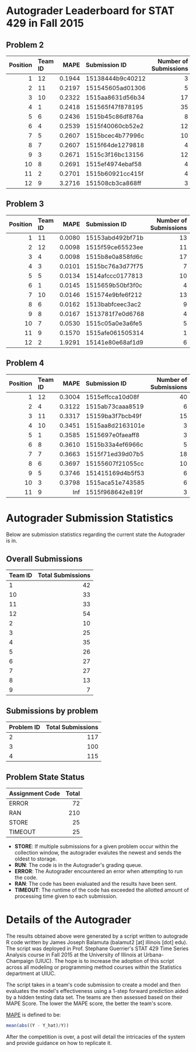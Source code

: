 Autograder Leaderboard for STAT 429 in Fall 2015
================================================

Problem 2
---------

|  Position| Team ID |    MAPE| Submission ID    |  Number of Submissions|
|---------:|:--------|-------:|:-----------------|----------------------:|
|         1| 12      |  0.1944| 15138444b9c40212 |                      3|
|         2| 11      |  0.2197| 151545605ad01306 |                      5|
|         3| 10      |  0.2322| 1515aa8631d56b34 |                     17|
|         4| 1       |  0.2418| 151565f47f878195 |                     35|
|         5| 6       |  0.2436| 1515b45c86df876a |                      8|
|         6| 4       |  0.2539| 1515f40060cb52e2 |                     12|
|         7| 5       |  0.2607| 1515bcec4b77996c |                     10|
|         8| 7       |  0.2607| 1515f64de1279818 |                      4|
|         9| 3       |  0.2671| 1515c3f16bc13156 |                     12|
|        10| 8       |  0.2691| 1515ef4974ebaf58 |                      4|
|        11| 2       |  0.2701| 1515b60921cc415f |                      4|
|        12| 9       |  3.2716| 151508cb3ca868ff |                      3|

Problem 3
---------

|  Position| Team ID |    MAPE| Submission ID    |  Number of Submissions|
|---------:|:--------|-------:|:-----------------|----------------------:|
|         1| 11      |  0.0080| 15153abd492bf71b |                     13|
|         2| 12      |  0.0098| 1515f59ce65523ee |                     11|
|         3| 4       |  0.0098| 1515b8e0a858fd6c |                     17|
|         4| 3       |  0.0101| 1515bc76a3d77f75 |                      7|
|         5| 5       |  0.0134| 1514afccc0177813 |                     10|
|         6| 1       |  0.0145| 1515659b50bf3f0c |                      4|
|         7| 10      |  0.0146| 151574e9bfe6f212 |                     13|
|         8| 6       |  0.0162| 1513babfceec3ac2 |                      9|
|         9| 8       |  0.0167| 1513781f7e0d6768 |                      4|
|        10| 7       |  0.0530| 1515c05a0e3a6fe5 |                      5|
|        11| 9       |  0.1570| 1515afe061505314 |                      1|
|        12| 2       |  1.9291| 15141e80e68af1d9 |                      6|

Problem 4
---------

|  Position| Team ID |    MAPE| Submission ID    |  Number of Submissions|
|---------:|:--------|-------:|:-----------------|----------------------:|
|         1| 12      |  0.3004| 1515effcca10d08f |                     40|
|         2| 4       |  0.3122| 1515ab73caaa8519 |                      6|
|         3| 11      |  0.3317| 15159ba3f7bcb49f |                     15|
|         4| 10      |  0.3451| 1515aa8d2163101e |                      3|
|         5| 1       |  0.3585| 1515697e0faeaff8 |                      3|
|         6| 8       |  0.3610| 1515b33a4ef6966c |                      5|
|         7| 7       |  0.3663| 1515f71ed39d07b5 |                     18|
|         8| 6       |  0.3697| 15155607f21055cc |                     10|
|         9| 5       |  0.3746| 151415169d4b5f53 |                      6|
|        10| 3       |  0.3798| 1515aca51e743585 |                      6|
|        11| 9       |     Inf| 1515f968642e819f |                      3|

Autograder Submission Statistics
================================

Below are submission statistics regarding the current state the Autograder is in.

Overall Submissions
-------------------

| Team ID |  Total Submissions|
|:--------|------------------:|
| 1       |                 42|
| 10      |                 33|
| 11      |                 33|
| 12      |                 54|
| 2       |                 10|
| 3       |                 25|
| 4       |                 35|
| 5       |                 26|
| 6       |                 27|
| 7       |                 27|
| 8       |                 13|
| 9       |                  7|

Submissions by problem
----------------------

| Problem ID |  Total Submissions|
|:-----------|------------------:|
| 2          |                117|
| 3          |                100|
| 4          |                115|

Problem State Status
--------------------

| Assignment Code |  Total|
|:----------------|------:|
| ERROR           |     72|
| RAN             |    210|
| STORE           |     25|
| TIMEOUT         |     25|

-   **STORE**: If multiple submissions for a given problem occur within the collection window, the autograder evalutes the newest and sends the oldest to storage.
-   **RUN**: The code is in the Autograder's grading queue.
-   **ERROR**: The Autograder encountered an error when attempting to run the code.
-   **RAN**: The code has been evaluated and the results have been sent.
-   **TIMEOUT**: The runtime of the code has exceeded the allotted amount of processing time given to each submission.

Details of the Autograder
=========================

The results obtained above were generated by a script written to autograde R code written by James Joseph Balamuta (balamut2 [at] illinois [dot] edu). The script was deployed in Prof. Stephane Guerrier's STAT 429 Time Series Analysis course in Fall 2015 at the University of Illinois at Urbana-Champaign (UIUC). The hope is to increase the adoption of this script across all modeling or programming method courses within the Statistics department at UIUC.

The script takes in a team's code submission to create a model and then evaluates the model's effectiveness using a 1-step forward prediction aided by a hidden testing data set. The teams are then assessed based on their MAPE Score. The lower the MAPE score, the better the team's score.

[MAPE](https://en.wikipedia.org/wiki/Mean_absolute_percentage_error) is defined to be:

``` r
mean(abs((Y - Y_hat)/Y))
```

After the competition is over, a post will detail the intricacies of the system and provide guidance on how to replicate it.

